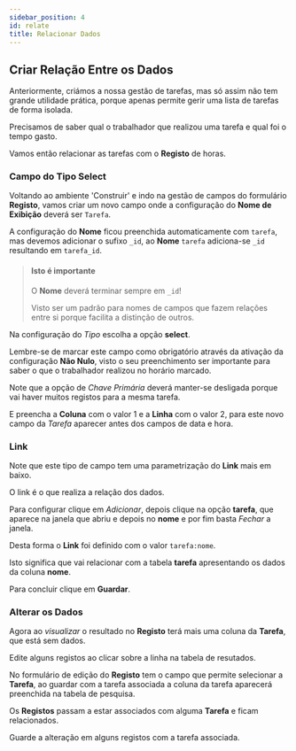 ```yaml
---
sidebar_position: 4
id: relate
title: Relacionar Dados
---
```


## Criar Relação Entre os Dados 

Anteriormente, criámos a nossa gestão de tarefas, mas só assim não tem grande utilidade prática, porque apenas permite gerir uma lista de tarefas de forma isolada.

Precisamos de saber qual o trabalhador que realizou uma tarefa e qual foi o tempo gasto.

Vamos então relacionar as tarefas com o **Registo** de horas.

### Campo do Tipo Select

Voltando ao ambiente 'Construir' e indo na gestão de campos do formulário **Registo**, vamos criar um novo campo onde a configuração do **Nome de Exibição** deverá ser `Tarefa`.

A configuração do **Nome** ficou preenchida automaticamente com `tarefa`, mas devemos adicionar o sufixo `_id`, ao **Nome** `tarefa` adiciona-se `_id` resultando em `tarefa_id`.

> #### Isto é importante
> O **Nome** deverá terminar sempre em `_id`!
>
> Visto ser um padrão para nomes de campos que fazem relações entre si porque facilita a distinção de outros.

Na configuração do _Tipo_ escolha a opção **select**.

Lembre-se de marcar este campo como obrigatório através da ativação da configuração **Não Nulo**, visto o seu preenchimento ser importante para saber o que o trabalhador realizou no horário marcado.

Note que a opção de _Chave Primária_ deverá manter-se desligada porque vai haver muitos registos para a mesma tarefa.

E preencha a **Coluna** com o valor 1 e a **Linha** com o valor 2, para este novo campo da _Tarefa_ aparecer antes dos campos de data e hora.

### Link

Note que este tipo de campo tem uma parametrização do **Link** mais em baixo.

O link é o que realiza a relação dos dados.

Para configurar clique em _Adicionar_, depois clique na opção **tarefa**, que aparece na janela que abriu e depois no **nome** e por fim basta _Fechar_ a janela.

Desta forma o **Link** foi definido com o valor `tarefa:nome`.

Isto significa que vai relacionar com a tabela **tarefa** apresentando os dados da coluna **nome**.

Para concluir clique em **Guardar**.

### Alterar os Dados

Agora ao _visualizar_ o resultado no **Registo** terá mais uma coluna da **Tarefa**, que está sem dados.

Edite alguns registos ao clicar sobre a linha na tabela de resutados.

No formulário de edição do **Registo** tem o campo que permite selecionar a **Tarefa**, ao guardar com a tarefa associada a coluna da tarefa aparecerá preenchida na tabela de pesquisa.

Os **Registos** passam a estar associados com alguma **Tarefa** e ficam relacionados.

Guarde a alteração em alguns registos com a tarefa associada.
